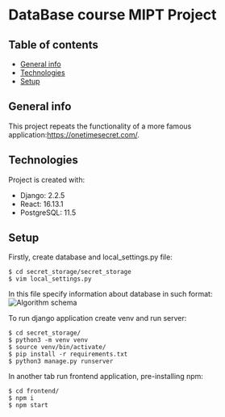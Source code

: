 # DataBase course MIPT Project

## Table of contents
* [General info](#general-info)
* [Technologies](#technologies)
* [Setup](#setup)

## General info
This project repeats the functionality of a more famous application:https://onetimesecret.com/.

## Technologies
Project is created with:
* Django: 2.2.5
* React: 16.13.1
* PostgreSQL: 11.5 
	
## Setup
Firstly, create database and local_settings.py file:

```
$ cd secret_storage/secret_storage
$ vim local_settings.py
```

In this file specify information about database in such format:
![Algorithm schema](../../local_settings.jpg)

To run django application create venv and run server:

```
$ cd secret_storage/
$ python3 -m venv venv
$ source venv/bin/activate/
$ pip install -r requirements.txt
$ python3 manage.py runserver
```
In another tab run frontend application, pre-installing npm:

```
$ cd frontend/
$ npm i
$ npm start
```